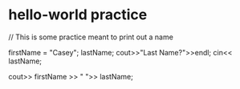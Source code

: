 # hello-world practice

// This is some practice meant to print out a name

firstName = "Casey";
lastName;
cout>>"Last Name?">>endl;
cin<< lastName; 

cout>> firstName >> " ">> lastName; 
